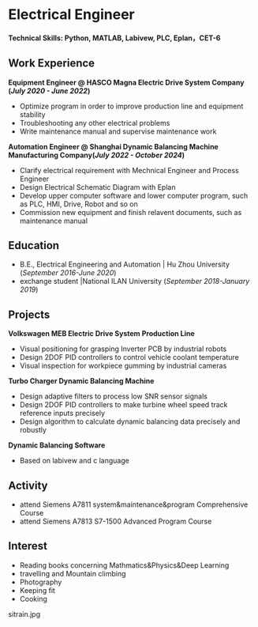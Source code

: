 

# Electrical Engineer

#### Technical Skills: Python, MATLAB, Labivew, PLC, Eplan，CET-6



## Work Experience

**Equipment Engineer @ HASCO Magna Electric Drive System Company (_July 2020 - June 2022_)**
- Optimize  program in order to improve production line and equipment stability
- Troubleshooting any other electrical problems
- Write maintenance manual and supervise maintenance work

**Automation Engineer @ Shanghai Dynamic Balancing Machine Manufacturing Company(_July 2022 - October 2024_)**
- Clarify electrical requirement with Mechnical Engineer and Process Engineer
- Design Electrical Schematic Diagram with Eplan
- Develop upper computer software and lower computer program, such as PLC, HMI, Drive, Robot and so on
- Commission new equipment and finish relavent documents, such as maintenance manual

## Education							

- B.E., Electrical Engineering and Automation |  Hu Zhou University (_September 2016-June 2020_)
- exchange student |National ILAN University (_September 2018-January 2019_)			        		



## Projects

**Volkswagen MEB Electric Drive System Production Line** 

- Visual positioning for grasping Inverter PCB by industrial robots
- Design 2DOF PID controllers to control vehicle coolant temperature
- Visual inspection for workpiece gumming by industrial cameras


**Turbo Charger Dynamic Balancing Machine**
- Design adaptive filters to process low SNR sensor signals
- Design 2DOF PID controllers to make turbine wheel speed  track reference inputs precisely
- Design algorithm to calculate dynamic balancing data precisely and robustly

 **Dynamic Balancing Software**
 - Based on labivew and c language

## Activity			

- attend Siemens A7811  system&maintenance&program Comprehensive Course
- attend Siemens A7813 S7-1500 Advanced Program Course        		


## Interest

- Reading books concerning  Mathmatics&Physics&Deep Learning
- travelling and Mountain climbing
- Photography
- Keeping fit
- Cooking

sitrain.jpg
